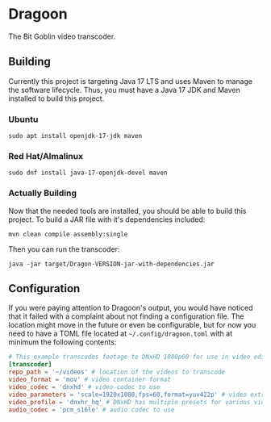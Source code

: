 # Dragoon

The Bit Goblin video transcoder.

## Building

Currently this project is targeting Java 17 LTS and uses Maven to manage the software lifecycle. Thus, you must have a Java 17 JDK and Maven installed to build this project.

### Ubuntu

`sudo apt install openjdk-17-jdk maven`

### Red Hat/Almalinux

`sudo dnf install java-17-openjdk-devel maven`

### Actually Building

Now that the needed tools are installed, you should be able to build this project. To build a JAR file with it's dependencies included:

`mvn clean compile assembly:single`

Then you can run the transcoder:

`java -jar target/Dragon-VERSION-jar-with-dependencies.jar`

## Configuration

If you were paying attention to Dragoon's output, you would have noticed that it failed with a complaint about not finding a configuration file. The location might move in the future or even be configurable, but for now you need to have a TOML file located at `~/.config/dragoon.toml` with at minimum the following contents:

```toml
# This example transcodes footage to DNxHD 1080p60 for use in video editors like DaVinci Resolve.
[transcoder]
repo_path = '~/videos' # location of the videos to transcode
video_format = 'mov' # video container format
video_codec = 'dnxhd' # video codec to use
video_parameters = 'scale=1920x1080,fps=60,format=yuv422p' # video extra format parameters flag - this will be broken later into separate attributes
video_profile = 'dnxhr_hq' # DNxHD has multiple presets for various video qualities
audio_codec = 'pcm_s16le' # audio codec to use
```
